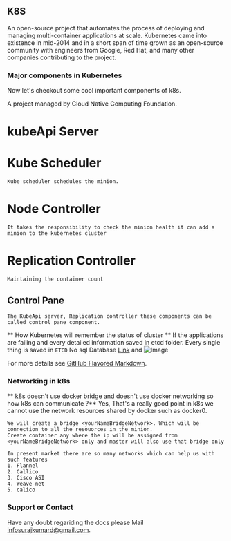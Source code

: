 ## K8S 

An open-source project that automates the process of deploying and managing multi-container applications at scale. Kubernetes came into existence in mid-2014 and in a short span of time grown as an open-source community with engineers from Google, Red Hat, and many other companies contributing to the project.


### Major components in Kubernetes 

Now let's checkout some cool important components of k8s.

A project managed by Cloud Native Computing Foundation.

# kubeApi Server
# Kube Scheduler
    Kube scheduler schedules the minion.
# Node Controller 
    It takes the responsibility to check the minion health it can add a minion to the kubernetes cluster 
# Replication Controller 
    Maintaining the container count 

## Control Pane 
    The KubeApi server, Replication controller these components can be called control pane component.


** How Kubernetes will remember the status of cluster **
    If the applications are failing and every detailed information saved in etcd folder.
    Every single thing is saved in `ETCD` No sql Database
[Link](url) and ![Image](src)

For more details see [GitHub Flavored Markdown](https://guides.github.com/features/mastering-markdown/).

### Networking in k8s

** k8s doesn't use docker bridge and doesn't use docker networking so how k8s can communicate ?**
    Yes, That's a really good point in k8s we cannot use the network resources shared by docker such 
    as docker0.

    We will create a bridge <yourNameBridgeNetwork>. Which will be connection to all the resouorces in the minion.
    Create container any where the ip will be assigned from <yourNameBridgeNetwork> only and master will also use that bridge only

    In present market there are so many networks which can help us with such features 
    1. Flannel 
    2. Callico 
    3. Cisco ASI 
    4. Weave-net 
    5. calico 

### Support or Contact

Have any doubt regariding the docs please Mail [infosurajkumard@gmail.com](#).
